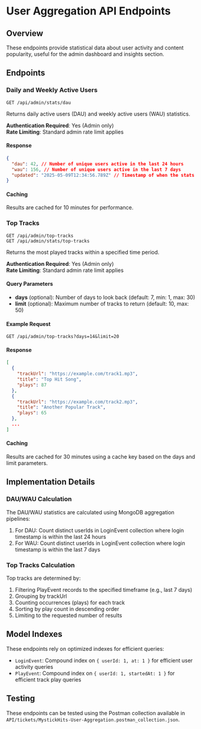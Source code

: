 # User Aggregation API Endpoints

## Overview

These endpoints provide statistical data about user activity and content popularity, useful for the admin dashboard and insights section.

## Endpoints

### Daily and Weekly Active Users

```
GET /api/admin/stats/dau
```

Returns daily active users (DAU) and weekly active users (WAU) statistics.

**Authentication Required**: Yes (Admin only)  
**Rate Limiting**: Standard admin rate limit applies

#### Response

```json
{
  "dau": 42, // Number of unique users active in the last 24 hours
  "wau": 156, // Number of unique users active in the last 7 days
  "updated": "2025-05-09T12:34:56.789Z" // Timestamp of when the stats were calculated
}
```

#### Caching

Results are cached for 10 minutes for performance.

### Top Tracks

```
GET /api/admin/top-tracks
GET /api/admin/stats/top-tracks
```

Returns the most played tracks within a specified time period.

**Authentication Required**: Yes (Admin only)  
**Rate Limiting**: Standard admin rate limit applies

#### Query Parameters

- **days** (optional): Number of days to look back (default: 7, min: 1, max: 30)
- **limit** (optional): Maximum number of tracks to return (default: 10, max: 50)

#### Example Request

```
GET /api/admin/top-tracks?days=14&limit=20
```

#### Response

```json
[
  {
    "trackUrl": "https://example.com/track1.mp3",
    "title": "Top Hit Song",
    "plays": 87
  },
  {
    "trackUrl": "https://example.com/track2.mp3",
    "title": "Another Popular Track",
    "plays": 65
  },
  ...
]
```

#### Caching

Results are cached for 30 minutes using a cache key based on the days and limit parameters.

## Implementation Details

### DAU/WAU Calculation

The DAU/WAU statistics are calculated using MongoDB aggregation pipelines:

1. For DAU: Count distinct userIds in LoginEvent collection where login timestamp is within the last 24 hours
2. For WAU: Count distinct userIds in LoginEvent collection where login timestamp is within the last 7 days

### Top Tracks Calculation

Top tracks are determined by:

1. Filtering PlayEvent records to the specified timeframe (e.g., last 7 days)
2. Grouping by trackUrl
3. Counting occurrences (plays) for each track
4. Sorting by play count in descending order
5. Limiting to the requested number of results

## Model Indexes

These endpoints rely on optimized indexes for efficient queries:

- `LoginEvent`: Compound index on `{ userId: 1, at: 1 }` for efficient user activity queries
- `PlayEvent`: Compound index on `{ userId: 1, startedAt: 1 }` for efficient track play queries

## Testing

These endpoints can be tested using the Postman collection available in `API/tickets/MystickHits-User-Aggregation.postman_collection.json`.

